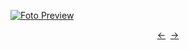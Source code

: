 [![Foto Preview](preview/n42.avif)](https://20essentials.github.io/project-000-42)

<div align="center" style="display: flex; justify-content: center;">
  <a  href="https://github.com/20essentials/project-000-41" target="_blank">&#8592;</a>
  &nbsp;&nbsp;
  <a  href="https://github.com/20essentials/project-000-43" target="_blank">&#8594;</a>
</div>
